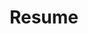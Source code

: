 ---
layout: page
permalink: /assets/pdf/Trishia El Chemaly_Resume.pdf
title: Resume
nav: true
newtab: true
nav_order: 6
---